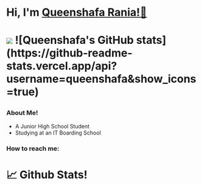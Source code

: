 <h1>Hi, I'm <a href="https://queenshafa.github.io/">Queenshafa Rania!👋</a><h1>
<p>
<img src="https://github-cardname.caliph.my.id/api?name=Queenshafa%20Rania&description=Hello,%20I%27m%20a%20Junior%20High%2School%20Student%20and%20i%27m%2012%20y.o.%20Nice%20to%20meet%20you%20%F0%9F%91%8B&image=https://avatars.githubusercontent.com/u/98293356?v=4&backgroundColor=%23ecf0f1&instagram=_pengejardeadline&dribble=queenshafarania&github=queenshafa&twitter=yakshabekasi&pattern=leaf&colorPattern=%23eaeaea">
![Queenshafa's GitHub stats](https://github-readme-stats.vercel.app/api?username=queenshafa&show_icons=true)
<h3>About Me!</h3>
<ul>
<li>A Junior High School Student</li>
<li>Studying at an IT Boarding School</li>
</ul>
<h3>How to reach me:</h3>

<h1>📈 Github Stats!</h1>
<img src"https://github-readme-stats.vercel.app/api?username=queenshafa&show_icons=true&theme=TOKYO_NIGHT">
